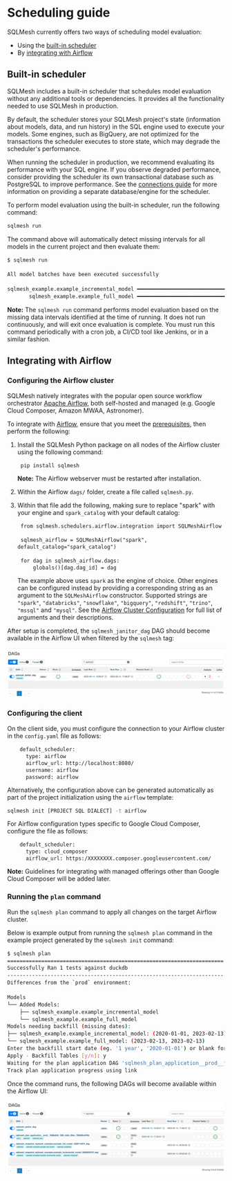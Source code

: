 # Scheduling guide

SQLMesh currently offers two ways of scheduling model evaluation:

* Using the [built-in scheduler](#built-in-scheduler)
* By [integrating with Airflow](#integrating-with-airflow)

## Built-in scheduler

SQLMesh includes a built-in scheduler that schedules model evaluation without any additional tools or dependencies. It provides all the functionality needed to use SQLMesh in production.

By default, the scheduler stores your SQLMesh project's state (information about models, data, and run history) in the SQL engine used to execute your models. Some engines, such as BigQuery, are not optimized for the transactions the scheduler executes to store state, which may degrade the scheduler's performance.

When running the scheduler in production, we recommend evaluating its performance with your SQL engine. If you observe degraded performance, consider providing the scheduler its own transactional database such as PostgreSQL to improve performance. See the [connections guide](./connections.md#state-connection) for more information on providing a separate database/engine for the scheduler.

To perform model evaluation using the built-in scheduler, run the following command:
```bash
sqlmesh run
```

The command above will automatically detect missing intervals for all models in the current project and then evaluate them:
```bash
$ sqlmesh run

All model batches have been executed successfully

sqlmesh_example.example_incremental_model ━━━━━━━━━━━━━━━━━━━━━━━━━━━━━━━━━━━━━━━━ 100.0% • 1/1 • 0:00:00
       sqlmesh_example.example_full_model ━━━━━━━━━━━━━━━━━━━━━━━━━━━━━━━━━━━━━━━━ 100.0% • 1/1 • 0:00:00
```

**Note:** The `sqlmesh run` command performs model evaluation based on the missing data intervals identified at the time of running. It does not run continuously, and will exit once evaluation is complete. You must run this command periodically with a cron job, a CI/CD tool like Jenkins, or in a similar fashion.


## Integrating with Airflow

### Configuring the Airflow cluster

SQLMesh natively integrates with the popular open source workflow orchestrator [Apache Airflow](https://airflow.apache.org/), both self-hosted and managed (e.g. Google Cloud Composer, Amazon MWAA, Astronomer).

To integrate with [Airflow](../integrations/airflow.md), ensure that you meet the [prerequisites](/prerequisites), then perform the following:

1. Install the SQLMesh Python package on all nodes of the Airflow cluster using the following command:

        pip install sqlmesh

    **Note:** The Airflow webserver must be restarted after installation.

2. Within the Airflow `dags/` folder, create a file called `sqlmesh.py`.

3. Within that file add the following, making sure to replace "spark" with your engine and `spark_catalog` with your default catalog:

        from sqlmesh.schedulers.airflow.integration import SQLMeshAirflow

        sqlmesh_airflow = SQLMeshAirflow("spark", default_catalog="spark_catalog")

        for dag in sqlmesh_airflow.dags:
            globals()[dag.dag_id] = dag

    The example above uses `spark` as the engine of choice. Other engines can be configured instead by providing a corresponding string as an argument to the `SQLMeshAirflow` constructor. Supported strings are `"spark"`, `"databricks"`, `"snowflake"`, `"bigquery"`, `"redshift"`, `"trino"`, `"mssql"` and `"mysql"`. See the [Airflow Cluster Configuration](../integrations/airflow.md#airflow-cluster-configuration) for full list of arguments and their descriptions.

After setup is completed, the `sqlmesh_janitor_dag` DAG should become available in the Airflow UI when filtered by the `sqlmesh` tag:

![Airflow UI after successful setup](scheduling/airflow_successful_setup.png)

### Configuring the client

On the client side, you must configure the connection to your Airflow cluster in the `config.yaml` file as follows:

        default_scheduler:
          type: airflow
          airflow_url: http://localhost:8080/
          username: airflow
          password: airflow

Alternatively, the configuration above can be generated automatically as part of the project initialization using the `airflow` template:
```bash
sqlmesh init [PROJECT SQL DIALECT] -t airflow
```

For Airflow configuration types specific to Google Cloud Composer, configure the file as follows:

        default_scheduler:
          type: cloud_composer
          airflow_url: https:/XXXXXXXX.composer.googleusercontent.com/

**Note:** Guidelines for integrating with managed offerings other than Google Cloud Composer will be added later.

### Running the `plan` command

Run the `sqlmesh plan` command to apply all changes on the target Airflow cluster.

Below is example output from running the `sqlmesh plan` command in the example project generated by the `sqlmesh init` command:
```bash
$ sqlmesh plan
======================================================================
Successfully Ran 1 tests against duckdb
----------------------------------------------------------------------
Differences from the `prod` environment:

Models
└── Added Models:
    ├── sqlmesh_example.example_incremental_model
    └── sqlmesh_example.example_full_model
Models needing backfill (missing dates):
├── sqlmesh_example.example_incremental_model: (2020-01-01, 2023-02-13)
└── sqlmesh_example.example_full_model: (2023-02-13, 2023-02-13)
Enter the backfill start date (eg. '1 year', '2020-01-01') or blank for the beginning of history: 2023-02-13
Apply - Backfill Tables [y/n]: y
Waiting for the plan application DAG 'sqlmesh_plan_application__prod__fb88a0c6_16f9_4a3e_93ec_7f8026bc878c' to be provisioned on Airflow
Track plan application progress using link
```

Once the command runs, the following DAGs will become available within the Airflow UI:

![Airflow UI after successful plan application](scheduling/airflow_successful_plan_apply.png)
